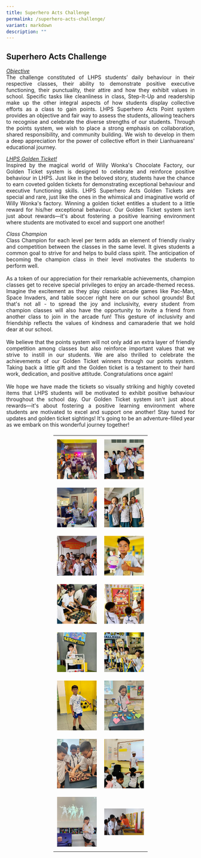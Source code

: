```yaml
---
title: Superhero Acts Challenge
permalink: /superhero-acts-challenge/
variant: markdown
description: ""
---
```

<style>
        table {
            width: 50%; /* Adjust table width */
            margin: 20px auto; /* Center the table */
            border-collapse: collapse; /* Clean spacing */
        }
        td {
            padding: 10px; /* Adds space around images */
            text-align: center; /* Centers images in the cell */
        }
        img {
            width: 150px; /* Sets image width */
            height: auto; /* Maintains aspect ratio */
        }
</style>

<h2><strong>Superhero Acts Challenge</strong></h2>

<p style="text-align: justify"><i><u>Objective</u></i><br>
The challenge constituted of LHPS students’ daily behaviour in their respective classes, their ability to demonstrate positive executive functioning, their punctuality, their attire and how they exhibit values in school. Specific tasks like cleanliness in class, Step-It-Up and readership make up the other integral aspects of how students display collective efforts as a class to gain points. LHPS Superhero Acts Point system provides an objective and fair way to assess the students, allowing teachers to recognise and celebrate the diverse strengths of our students. Through the points system, we wish to place a strong emphasis on collaboration, shared responsibility, and community building. We wish to develop in them a deep appreciation for the power of collective effort in their Lianhuareans' educational journey.
</p>

<p style="text-align: justify"><i><u>LHPS Golden Ticket!</u></i><br>
Inspired by the magical world of Willy Wonka's Chocolate Factory, our Golden Ticket system is designed to celebrate and reinforce positive behaviour in LHPS. 
Just like in the beloved story, students have the chance to earn coveted golden tickets for demonstrating exceptional behaviour and executive functioning skills. LHPS Superhero Acts Golden Tickets are special and rare, just like the ones in the whimsical and imaginative world of Willy Wonka's factory. Winning a golden ticket entitles a student to a little reward for his/her exceptional behaviour. Our Golden Ticket system isn't just about rewards—it's about fostering a positive learning environment where students are motivated to excel and support one another! 
</p>

<p style="text-align: justify"><i>Class Champion</i><br>
Class Champion for each level per term adds an element of friendly rivalry and competition between the classes in the same level. It gives students a common goal to strive for and helps to build class spirit. The anticipation of becoming the champion class in their level motivates the students to perform well.<br><br>
As a token of our appreciation for their remarkable achievements, champion classes get to receive special privileges to enjoy an arcade-themed recess. Imagine the excitement as they play classic arcade games like Pac-Man, Space Invaders, and table soccer right here on our school grounds! But that's not all - to spread the joy and inclusivity, every student from champion classes will also have the opportunity to invite a friend from another class to join in the arcade fun! This gesture of inclusivity and friendship reflects the values of kindness and camaraderie that we hold dear at our school. 
<br><br>
We believe that the points system will not only add an extra layer of friendly competition among classes but also reinforce important values that we strive to instill in our students.
We are also thrilled to celebrate the achievements of our Golden Ticket winners through our points system. Taking back a little gift and the Golden ticket is a testament to their hard work, dedication, and positive attitude.
Congratulations once again!
<br><br>
	We hope we have made the tickets so visually striking and highly coveted items that LHPS students will be motivated to exhibit positive behaviour throughout the school day. Our Golden Ticket system isn't just about rewards—it's about fostering a positive learning environment where students are motivated to excel and support one another! 
Stay tuned for updates and golden ticket sightings! It's going to be an adventure-filled year as we embark on this wonderful journey together!  
</p>

<table>
        <tbody><tr>
            <td><img src="/images/Highlights/Superhero%20Acts%20Challenge/Picture1.jpg"></td>
            <td><img src="/images/Highlights/Superhero%20Acts%20Challenge/Picture2.jpg"></td>
        </tr>
        <tr>
            <td><img src="/images/Highlights/Superhero%20Acts%20Challenge/Picture3.jpg"></td>
            <td><img src="/images/Highlights/Superhero%20Acts%20Challenge/Picture4.jpg"></td>
        </tr>
        <tr>
            <td><img src="/images/Highlights/Superhero%20Acts%20Challenge/Picture5.jpg"></td>
            <td><img src="/images/Highlights/Superhero%20Acts%20Challenge/Picture6.jpg"></td>
        </tr>
        <tr>
            <td><img src="/images/Highlights/Superhero%20Acts%20Challenge/Picture7.jpg"></td>
            <td><img src="/images/Highlights/Superhero%20Acts%20Challenge/Picture8.jpg"></td>
        </tr>
        <tr>
            <td><img src="/images/Highlights/Superhero%20Acts%20Challenge/Picture9.jpg"></td>
            <td><img src="/images/Highlights/Superhero%20Acts%20Challenge/Picture10.jpg"></td>
        </tr>
            <tr>
            <td><img src="/images/Highlights/Superhero%20Acts%20Challenge/Picture11.jpg"></td>
            <td><img src="/images/Highlights/Superhero%20Acts%20Challenge/Picture12.jpg"></td>
        </tr>
        <tr>
            <td><img src="/images/Highlights/Superhero%20Acts%20Challenge/Picture13.jpg"></td>
            <td><img src="/images/Highlights/Superhero%20Acts%20Challenge/Picture14.jpg"></td>
        </tr>  
        <tr>
            <td><img src="/images/Highlights/Superhero%20Acts%20Challenge/Picture15.jpg"></td>
            <td><img src="/images/Highlights/Superhero%20Acts%20Challenge/Picture16.jpg"></td>
        </tr>
    </tbody></table>